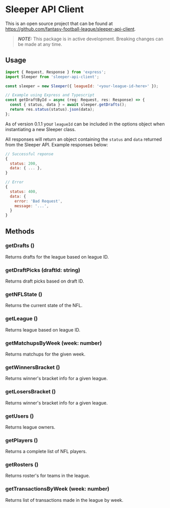 # Sleeper API Client

This is an open source project that can be found at <https://github.com/fantasy-football-league/sleeper-api-client>.

> **_NOTE:_** This package is in active development. Breaking changes can be made at any time.

## Usage

```javascript
import { Request, Response } from 'express';
import Sleeper from 'sleeper-api-client';

const sleeper = new Sleeper({ leagueId: '<your-league-id-here>' });

// Example using Express and Typescript
const getDraftById = async (req: Request, res: Response) => {
  const { status, data } = await sleeper.getDrafts();
  return res.status(status).json(data);
};
```

As of version 0.1.1 your `leagueId` can be included in the options object when instantiating a new Sleeper class.

All responses will return an object containing the `status` and `data` returned from the Sleeper API. Example responses below:

```javascript
// Successful reponse
{
  status: 200,
  data: { ... },
}

// Error
{
  status: 400,
  data: {
    error: 'Bad Request',
    message: '...',
  }
}
```

## Methods

### getDrafts ()

Returns drafts for the league based on league ID.

### getDraftPicks (draftId: string)

Returns draft picks based on draft ID.

### getNFLState ()

Returns the current state of the NFL.

### getLeague ()

Returns league based on league ID.

### getMatchupsByWeek (week: number)

Returns matchups for the given week.

### getWinnersBracket ()

Returns winner's bracket info for a given league.

### getLosersBracket ()

Returns winner's bracket info for a given league.

### getUsers ()

Returns league owners.

### getPlayers ()

Returns a complete list of NFL players.

### getRosters ()

Returns roster's for teams in the league.

### getTransactionsByWeek (week: number)

Returns list of transactions made in the league by week.

